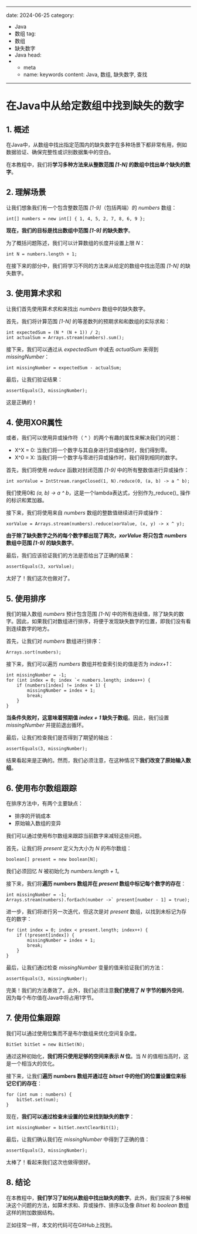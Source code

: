 ---
date: 2024-06-25
category:
  - Java
  - 数组
tag:
  - 数组
  - 缺失数字
  - Java
head:
  - - meta
    - name: keywords
      content: Java, 数组, 缺失数字, 查找
------
# 在Java中从给定数组中找到缺失的数字

## 1. 概述

在Java中，从数组中找出指定范围内的缺失数字在多种场景下都非常有用，例如数据验证、确保完整性或识别数据集中的空白。

在本教程中，我们将**学习多种方法来从整数范围 _[1-N]_ 的数组中找出单个缺失的数字**。

## 2. 理解场景

让我们想象我们有一个包含整数范围 _[1-9]_（包括两端）的 _numbers_ 数组：

```
int[] numbers = new int[] { 1, 4, 5, 2, 7, 8, 6, 9 };
```

**现在，我们的目标是找出数组中范围 _[1-9]_ 的缺失数字**。

为了概括问题陈述，我们可以计算数组的长度并设置上限 _N_：

```
int N = numbers.length + 1;
```

在接下来的部分中，我们将学习不同的方法来从给定的数组中找出范围 _[1-N]_ 的缺失数字。

## 3. 使用算术求和

让我们首先使用算术求和来找出 _numbers_ 数组中的缺失数字。

首先，我们将计算范围 _[1-N]_ 的等差数列的预期求和和数组的实际求和：

```
int expectedSum = (N * (N + 1)) / 2;
int actualSum = Arrays.stream(numbers).sum();
```

接下来，我们可以通过从 _expectedSum_ 中减去 _actualSum_ 来得到 _missingNumber_：

```
int missingNumber = expectedSum - actualSum;
```

最后，让我们验证结果：

```
assertEquals(3, missingNumber);
```

这是正确的！

## 4. 使用XOR属性

或者，我们可以使用异或操作符（ ^ ）的两个有趣的属性来解决我们的问题：

- X^X = 0: 当我们将一个数字与其自身进行异或操作时，我们得到零。
- X^0 = X: 当我们将一个数字与零进行异或操作时，我们得到相同的数字。

首先，我们将使用 _reduce_ 函数对封闭范围 _[1-9]_ 中的所有整数值进行异或操作：

```
int xorValue = IntStream.rangeClosed(1, N).reduce(0, (a, b) -> a ^ b);
```

我们使用0和 _(a, b) -> a ^ b_，这是一个lambda表达式，分别作为_reduce()_ 操作的标识和累加器。

接下来，我们将使用来自 _numbers_ 数组的整数值继续进行异或操作：

```
xorValue = Arrays.stream(numbers).reduce(xorValue, (x, y) -> x ^ y);
```

**由于除了缺失数字之外的每个数字都出现了两次，_xorValue_ 将只包含 _numbers_ 数组中范围 _[1-9]_ 的缺失数字**。

最后，我们应该验证我们的方法是否给出了正确的结果：

```
assertEquals(3, xorValue);
```

太好了！我们这次也做对了。

## 5. 使用排序

我们的输入数组 _numbers_ 预计包含范围 _[1-N]_ 中的所有连续值，除了缺失的数字。因此，如果我们对数组进行排序，将便于发现缺失数字的位置，即我们没有看到连续数字的地方。

首先，让我们对 _numbers_ 数组进行排序：

```
Arrays.sort(numbers);
```

接下来，我们可以遍历 _numbers_ 数组并检查索引处的值是否为 _index+1_：

```
int missingNumber = -1;
for (int index = 0; index `< numbers.length; index++) {
    if (numbers[index] != index + 1) {
        missingNumber = index + 1;
        break;
    }
}
```

**当条件失败时，这意味着预期值 _index + 1_ 缺失于数组**。因此，我们设置 _missingNumber_ 并提前退出循环。

最后，让我们检查我们是否得到了期望的输出：

```
assertEquals(3, missingNumber);
```

结果看起来是正确的。然而，我们必须注意，在这种情况下**我们改变了原始输入数组**。

## 6. 使用布尔数组跟踪

在排序方法中，有两个主要缺点：

- 排序的开销成本
- 原始输入数组的变异

我们可以通过使用布尔数组来跟踪当前数字来减轻这些问题。

首先，让我们将 _present_ 定义为大小为 _N_ 的布尔数组：

```
boolean[] present = new boolean[N];
```

我们必须回忆 _N_ 被初始化为 _numbers.length + 1_。

接下来，我们将**遍历 numbers 数组并在 _present_ 数组中标记每个数字的存在**：

```
int missingNumber = -1;
Arrays.stream(numbers).forEach(number ->` present[number - 1] = true);
```

进一步，我们将进行另一次迭代，但这次是对 _present_ 数组，以找到未标记为存在的数字：

```
for (int index = 0; index < present.length; index++) {
    if (!present[index]) {
        missingNumber = index + 1;
        break;
    }
}
```

最后，让我们通过检查 _missingNumber_ 变量的值来验证我们的方法：

```
assertEquals(3, missingNumber);
```

完美！我们的方法奏效了。此外，我们必须注意**我们使用了 _N_ 字节的额外空间**，因为每个布尔值在Java中将占用1字节。

## 7. 使用位集跟踪

我们可以通过使用位集而不是布尔数组来优化空间复杂度。

```
BitSet bitSet = new BitSet(N);
```

通过这种初始化，**我们将只使用足够的空间来表示 _N_ 位**。当 _N_ 的值相当高时，这是一个相当大的优化。

接下来，让我们**遍历 numbers 数组并通过在 _bitset_ 中的他们的位置设置位来标记它们的存在**：

```
for (int num : numbers) {
    bitSet.set(num);
}
```

现在，**我们可以通过检查未设置的位来找到缺失的数字**：

```
int missingNumber = bitSet.nextClearBit(1);
```

最后，让我们确认我们在 _missingNumber_ 中得到了正确的值：

```
assertEquals(3, missingNumber);
```

太棒了！看起来我们这次也做得很好。

## 8. 结论

在本教程中，**我们学习了如何从数组中找出缺失的数字**。此外，我们探索了多种解决这个问题的方法，如算术求和、异或操作、排序以及像 _Bitset_ 和 _boolean_ 数组这样的附加数据结构。

正如往常一样，本文的代码可在GitHub上找到。